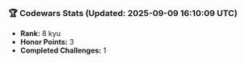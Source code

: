 ### 🏆 Codewars Stats (Updated: 2025-09-09 16:10:09 UTC)

- **Rank:** 8 kyu
- **Honor Points:** 3
- **Completed Challenges:** 1
